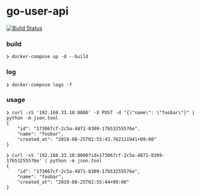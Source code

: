 # go-user-api

[![Build Status](https://travis-ci.com/bassaer/go-user-api.svg?branch=master)](https://travis-ci.com/bassaer/go-user-api)

### build

```
❯ docker-compose up -d --build
```

### log
```
❯ docker-compose logs -f
```

### usage

```
❯ curl -sS '192.168.33.10:8080' -X POST -d "{\"name\": \"foobar\"}" | python -m json.tool
{
    "id": "173067cf-2c5a-4871-8309-17b53255576e",
    "name": "foobar",
    "created_at": "2019-08-25T02:55:43.762111941+09:00"
}
```
```
❯ curl -sS '192.168.33.10:8080?id=173067cf-2c5a-4871-8309-17b53255576e' | python -m json.tool
{
    "id": "173067cf-2c5a-4871-8309-17b53255576e",
    "name": "foobar",
    "created_at": "2019-08-25T02:55:44+09:00"
}
```
